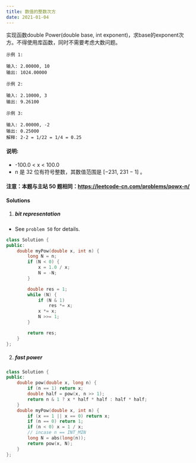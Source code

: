 ```yaml
---
title: 数值的整数次方
date: 2021-01-04
---
```

实现函数double Power(double base, int exponent)，求base的exponent次方。不得使用库函数，同时不需要考虑大数问题。

 

```
示例 1:

输入: 2.00000, 10
输出: 1024.00000

示例 2:

输入: 2.10000, 3
输出: 9.26100

示例 3:

输入: 2.00000, -2
输出: 0.25000
解释: 2-2 = 1/22 = 1/4 = 0.25
```

 

#### 说明:

-    -100.0 < x < 100.0
-    n 是 32 位有符号整数，其数值范围是 [−231, 231 − 1] 。

#### 注意：本题与主站 50 题相同：https://leetcode-cn.com/problems/powx-n/


#### Solutions


1. ##### bit representation

- See `problem 50` for details.

```cpp
class Solution {
public:
    double myPow(double x, int n) {
        long N = n;
        if (N < 0) {
            x = 1.0 / x;
            N = -N;
        }

        double res = 1;
        while (N) {
            if (N & 1)
                res *= x;
            x *= x;
            N >>= 1;
        }

        return res;
    }
};
```

2. ##### fast power

```cpp
class Solution {
public:
    double pow(double x, long n) {
        if (n == 1) return x;
        double half = pow(x, n >> 1);
        return n & 1 ? x * half * half : half * half;
    }
    double myPow(double x, int n) {
        if (x == 1 || x == 0) return x;
        if (n == 0) return 1;
        if (n < 0) x = 1 / x;
        // incase n == INT_MIN
        long N = abs(long(n));
        return pow(x, N);
    }
};
```